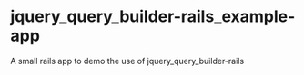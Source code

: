 # jquery_query_builder-rails_example-app
A small rails app to demo the use of jquery_query_builder-rails
